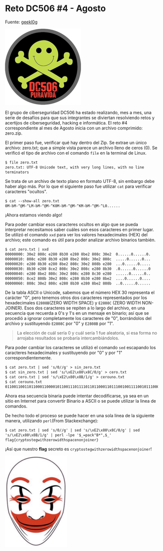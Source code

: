 # Reto DC506 #4 - Agosto

Fuente: [geekl0g](https://geekl0g.wordpress.com/2019/09/02/reto-dc506-4-agosto/)

![dc506](img/dc506.png)

El grupo de ciberseguridad DC506 ha estado realizando, mes a mes, una serie de desafíos para que sus integrantes se diviertan resolviendo retos y acertijos de ciberseguridad, hacking e informática. El reto #4 correspondiente al mes de Agosto inicia con un archivo comprimido: zero.zip.

El primer paso fue, verificar qué hay dentro del Zip. Se extrae un único archivo: zero.txt; que a simple vista parece un archivo lleno de ceros (0). Se verificó el tipo de archivo con el comando `file` en la terminal de Linux.

```
$ file zero.txt
zero.txt: UTF-8 Unicode text, with very long lines, with no line terminators
```


Se trata de un archivo de texto plano en formato UTF-8, sin embargo debe haber algo más. Por lo que el siguiente paso fue utilizar `cat` para verificar caracteres "ocultos".

```
$ cat --show-all zero.txt
0M-bM-^@M-^LM-bM-^@M-^K0M-bM-^@M-^KM-bM-^@M-^L0......
```


¡Ahora estamos viendo algo!

Para poder cambiar esos caracteres ocultos en algo que se pueda interpretar necesitamos saber cuáles son esos caracteres en primer lugar. Se utilizó el comando `xxd` para ver los valores hexadecimales (HEX) del archivo; este comando es útil para poder analizar archivo binarios también.

```
$ cat zero.txt | xxd
00000000: 30e2 808c e280 8b30 e280 8be2 808c 30e2  0......0......0.
00000010: 808c e280 8b30 e280 8be2 808c 30e2 808c  .....0......0...
00000020: e280 8b30 e280 8be2 808c 30e2 808b e280  ...0......0.....
00000030: 8b30 e280 8ce2 808c 30e2 808c e280 8b30  .0......0......0
00000040: e280 8be2 808c 30e2 808c e280 8c30 e280  ......0......0..
00000050: 8ce2 808b 30e2 808c e280 8b30 e280 8be2  ....0......0....
00000060: 808c 30e2 808c e280 8b30 e280 8be2 808b  ..0......0......
```

De la tabla ASCII o Unicode, sabemos que el número HEX 30 representa el carácter "0", pero tenemos otros dos caracteres representados por los hexadecimales `E2808B`(ZERO WIDTH SPACE) y `E2808C` (ZERO WIDTH NON-JOINER). Esos dos caracteres se repiten a lo largo del archivo, en una secuencia que recuerda a 0's y 1's en un mensaje en binario; así que se procedió a ignorar completamente los caracteres de "0", borrándolos del archivo y sustituyendo `E2808C` por "0" y `E2808B` por "1".

> La elección de cuál sería 0 y cuál sería 1 fue aleatoria, si esa forma no arrojaba resultados se probaría intercambiándolos. 

Para poder cambiar los caracteres se utilizó el comando `sed` escapando los caracteres hexadecimales y sustituyendo por "0" y por "1" correspondientemente.

```
$ cat zero.txt | sed 's/0//g' > sin_zero.txt
$ cat sin_zero.txt | sed 's/\xE2\x80\x8C/0/g' > cero.txt
$ cat cero.txt | sed 's/\xE2\x80\x8B/1/g' > cerouno.txt
$ cat cerouno.txt
01100110011011000110000101100111011110110110001101110010011110010111000001110100011011110111001101110100011001010110011101110111011010010111010001101000011110100110010101110010011011110111011101101001011001000111010001101000011100110111000001100001011000110110010101101110011011110110111001101010011011110110100101101110011001010111001001111101
```

Ahora esa secuencia binaria puede intentar decodificarse, ya sea en un sitio en Internet para convertir Binario a ASCII o se puede utilizar la linea de comandos.

De hecho todo el proceso se puede hacer en una sola linea de la siguiente manera, utilizando `perl`(From Stackexchange):

```
$ cat zero.txt | sed 's/0//g' | sed 's/\xE2\x80\x8C/0/g' | sed 's/\xE2\x80\x8B/1/g' | perl -lpe '$_=pack"B*",$_'
flag{cryptostegwithzerowidthspacenonjoiner}
```


¡Así que nuestro **flag** secreto es `cryptostegwithzerowidthspacenonjoiner`!

![author](img/author.png)